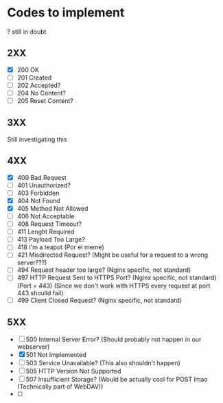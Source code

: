 <h1>Codes to implement</h1>

? still in doubt

<h2>2XX</h2>

- [x] 200 OK
- [ ] 201 Created
- [ ] 202 Accepted?
- [ ] 204 No Content?
- [ ] 205 Reset Content?

<h2>3XX</h2>

Still investigating this

<h2>4XX</h2>

- [x] 400 Bad Request
- [ ] 401 Unauthorized?
- [ ] 403 Forbidden
- [x] 404 Not Found
- [x] 405 Method Not Allowed
- [ ] 406 Not Acceptable
- [ ] 408 Request Timeout?
- [ ] 411 Lenght Required
- [ ] 413 Payload Too Large?
- [ ] 418 I'm a teapot (Por el meme)
- [ ] 421 Misdirected Request? (Might be useful for a request to a wrong server???)
- [ ] 494 Request header too large? (Nginx specific, not standard)
- [ ] 497 HTTP Request Sent to HTTPS Port? (Nginx specific, not standard) (Port = 443) (Since we don't work with HTTPS every request at port 443 shoulld fail)
- [ ] 499 Client Closed Request? (Nginx specific, not standard)

<h2>5XX</h2>

- [ ] 500 Internal Server Error?  (Should probably not happen in our webserver)
- [x] 501 Not Implemented
- [ ] 503 Service Unavailable? (This also shouldn't happen)
- [ ] 505 HTTP Version Not Supported
- [ ] 507 Insufficient Storage? (Would be actually cool for POST lmao (Technically part of WebDAV))
- [ ] 
